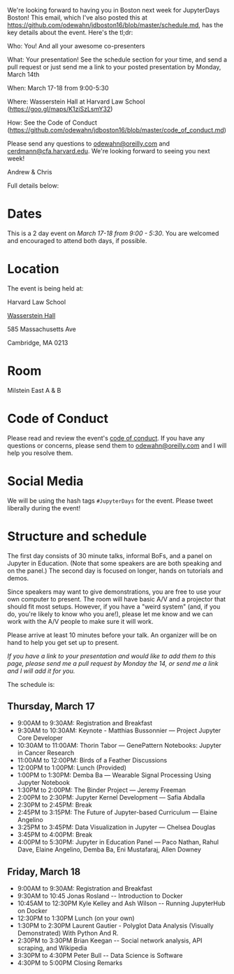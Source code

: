 We're looking forward to having you in Boston next week for JupyterDays Boston!  This email, which I've also posted this at https://github.com/odewahn/jdboston16/blob/master/schedule.md, has the key details about the event.  Here's the tl;dr:

Who: You!  And all your awesome co-presenters

What: Your presentation!  See the schedule section for your time, and send a pull request or just send me a link to your posted presentation by Monday, March 14th

When: March 17-18 from 9:00-5:30

Where: Wasserstein Hall at Harvard Law School (https://goo.gl/maps/K1ziSzLsmY32)

How: See the Code of Conduct (https://github.com/odewahn/jdboston16/blob/master/code_of_conduct.md)

Please send any questions to odewahn@oreilly.com and cerdmann@cfa.harvard.edu.  We're looking forward to seeing you next week!

Andrew & Chris


Full details below:

# Dates

This is a 2 day event on *March 17-18 from 9:00 - 5:30*.  You are welcomed and encouraged to attend both days, if possible.

# Location

The event is being held at:

Harvard Law School

[Wasserstein Hall](https://goo.gl/maps/K1ziSzLsmY32)

585 Massachusetts Ave

Cambridge, MA 0213

# Room

Milstein East A & B

# Code of Conduct

Please read and review the event's [code of conduct](code_of_conduct.md).  If you have any questions or concerns, please send them to odewahn@oreilly.com and I will help you resolve them.

# Social Media

We will be using the hash tags `#JupyterDays` for the event. Please tweet liberally during the event!

# Structure and schedule

The first day consists of 30 minute talks, informal BoFs, and a panel on Jupyter in Education.  (Note that some speakers are are both speaking and on the panel.)  The second day is focused on longer, hands on tutorials and demos.

Since speakers may want to give demonstrations, you are free to use your own computer to present.  The room will have basic A/V and a projector that should fit most setups.  However, if you have a "weird system" (and, if you do, you're likely to know who you are!), please let me know and we can work with the A/V people to make sure it will work.

Please arrive at least 10 minutes before your talk.  An organizer will be on hand to help you get set up to present.

*If you have a link to your presentation and would like to add them to this page, please send me a pull request by Monday the 14, or send me a link and I will add it for you.*

The schedule is:

## Thursday, March 17

* 9:00AM to 9:30AM:     Registration and Breakfast
* 9:30AM to 10:30AM:    Keynote - Matthias Bussonnier — Project Jupyter Core Developer
* 10:30AM to 11:00AM:   Thorin Tabor — GenePattern Notebooks: Jupyter in Cancer Research
* 11:00AM to 12:00PM:   Birds of a Feather Discussions
* 12:00PM to 1:00PM:    Lunch (Provided)
* 1:00PM to 1:30PM:     Demba Ba — Wearable Signal Processing Using Jupyter Notebook
* 1:30PM to 2:00PM:     The Binder Project — Jeremy Freeman
* 2:00PM to 2:30PM:     Jupyter Kernel Development — Safia Abdalla
* 2:30PM to 2:45PM:     Break
* 2:45PM to 3:15PM:     The Future of Jupyter-based Curriculum — Elaine Angelino
* 3:25PM to 3:45PM:     Data Visualization in Jupyter — Chelsea Douglas
* 3:45PM to 4:00PM:     Break
* 4:00PM to 5:30PM:     Jupyter in Education Panel — Paco Nathan, Rahul Dave, Elaine                                                          Angelino, Demba Ba, Eni Mustafaraj, Allen Downey

## Friday, March 18

* 9:00AM to 9:30AM:    Registration and Breakfast
* 9:30AM to 10:45	     Jonas Rosland -- Introduction to Docker
* 10:45AM to 12:30PM	 Kyle Kelley and Ash Wilson -- Running JupyterHub on Docker
* 12:30PM to 1:30PM	   Lunch (on your own)
* 1:30PM	to 2:30PM	   Laurent Gautier -  Polyglot Data Analysis (Visually Demonstrated) With Python And R.
* 2:30PM to	3:30PM	   Brian Keegan -- Social network analysis, API scraping, and Wikipedia
* 3:30PM to 4:30PM	   Peter Bull -- Data Science is Software
* 4:30PM to 5:00PM	   Closing Remarks
